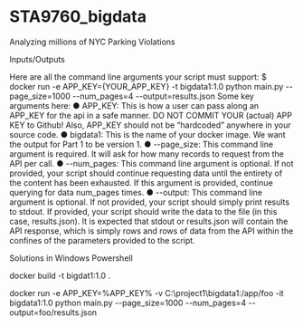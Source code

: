 # STA9760_bigdata
Analyzing millions of NYC Parking Violations


Inputs/Outputs

Here are all the command line arguments your script must support:
$ docker run -e APP_KEY={YOUR_APP_KEY} -t bigdata1:1.0 python main.py --page_size=1000 --num_pages=4 --output=results.json
Some key arguments here:
●	 APP_KEY: This is how a user can pass along an APP_KEY for the api in a safe manner. DO NOT COMMIT YOUR (actual) APP KEY to Github! Also, APP_KEY should not be “hardcoded” anywhere in your source code.
●	bigdata1: This is the name of your docker image. We want the output for Part 1 to be version 1.
●	--page_size: This command line argument is required. It will ask for how many records to request from the API per call.
●	--num_pages: This command line argument is optional. If not provided, your script should continue requesting data until the entirety of the content has been exhausted. If this argument is provided, continue querying for data num_pages times.
●	--output: This command line argument is optional. If not provided, your script should simply print results to stdout. If provided, your script should write the data to the file (in this case, results.json).
It is expected that stdout or results.json will contain the API response, which is simply rows and rows of data from the API within the confines of the parameters provided to the script.


Solutions in Windows Powershell

docker build -t bigdat1:1.0 .

docker run -e APP_KEY=%APP_KEY% -v C:\project1\bigdata1:/app/foo -it bigdata1:1.0 python main.py --page_size=1000 --num_pages=4 --output=foo/results.json


